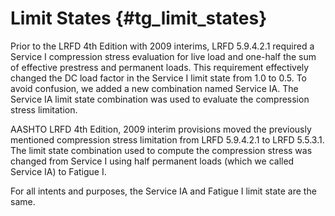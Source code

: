 Limit States {#tg_limit_states}
======================================
Prior to the LRFD 4th Edition with 2009 interims, LRFD 5.9.4.2.1 required a Service I compression stress evaluation for live load and one-half the sum of effective prestress and permanent loads. This requirement effectively changed the DC load factor in the Service I limit state from 1.0 to 0.5. To avoid confusion, we added a new combination named Service IA. The Service IA limit state combination was used to evaluate the compression stress limitation.

AASHTO LRFD 4th Edition, 2009 interim provisions moved the previously mentioned compression stress limitation from LRFD 5.9.4.2.1 to LRFD 5.5.3.1. The limit state combination used to compute the compression stress was changed from Service I using half permanent loads (which we called Service IA) to Fatigue I.

For all intents and purposes, the Service IA and Fatigue I limit state are the same.
